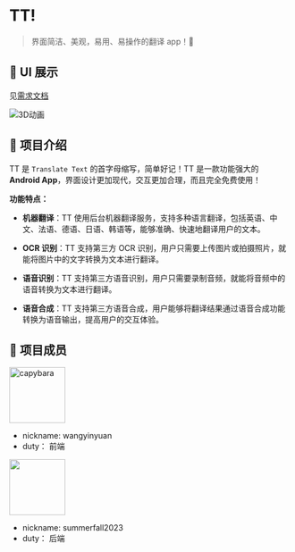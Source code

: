 # TT!

> 界面简洁、美观，易用、易操作的翻译 app！🤖

## 📱 UI 展示

见[需求文档](https://github.com/wangyinyuan/TT-translation/blob/main/docs/request/request.md)

![3D动画](/docs/media/giphy2.gif)

## 📖 项目介绍

TT 是 `Translate Text` 的首字母缩写，简单好记！TT 是一款功能强大的 **Android App**，界面设计更加现代，交互更加合理，而且完全免费使用！

**功能特点：**

- **机器翻译**：TT 使用后台机器翻译服务，支持多种语言翻译，包括英语、中文、法语、德语、日语、韩语等，能够准确、快速地翻译用户的文本。

- **OCR 识别**：TT 支持第三方 OCR 识别，用户只需要上传图片或拍摄照片，就能将图片中的文字转换为文本进行翻译。

- **语音识别**：TT 支持第三方语音识别，用户只需要录制音频，就能将音频中的语音转换为文本进行翻译。

- **语音合成**：TT 支持第三方语音合成，用户能够将翻译结果通过语音合成功能转换为语音输出，提高用户的交互体验。

## 🤝 项目成员

<a href="https://github.com/wangyinyuan">
  <img src="/docs/media/capybara.jpg" alt="capybara" style="width: 100px; height:100px"  />
</a>

- nickname: wangyinyuan
- duty： 前端

<a href="https://github.com/summerfall2023">
<img src="/docs/media/huangyi.png" style="width: 100px; height:100px" />
</a>

- nickname: summerfall2023
- duty： 后端
